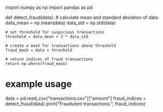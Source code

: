 import numpy as np
import pandas as pd

def detect_fraud(data):
    # calculate mean and standard deviation of data
    data_mean = np.mean(data)
    data_std = np.std(data)

    # set threshold for suspicious transactions
    threshold = data_mean + 3 * data_std

    # create a mask for transactions above threshold
    fraud_mask = data > threshold

    # return indices of fraud transactions
    return np.where(fraud_mask)

# example usage
data = pd.read_csv("transactions.csv")["amount"]
fraud_indices = detect_fraud(data)
print("Fraudulent transactions:", fraud_indices)
